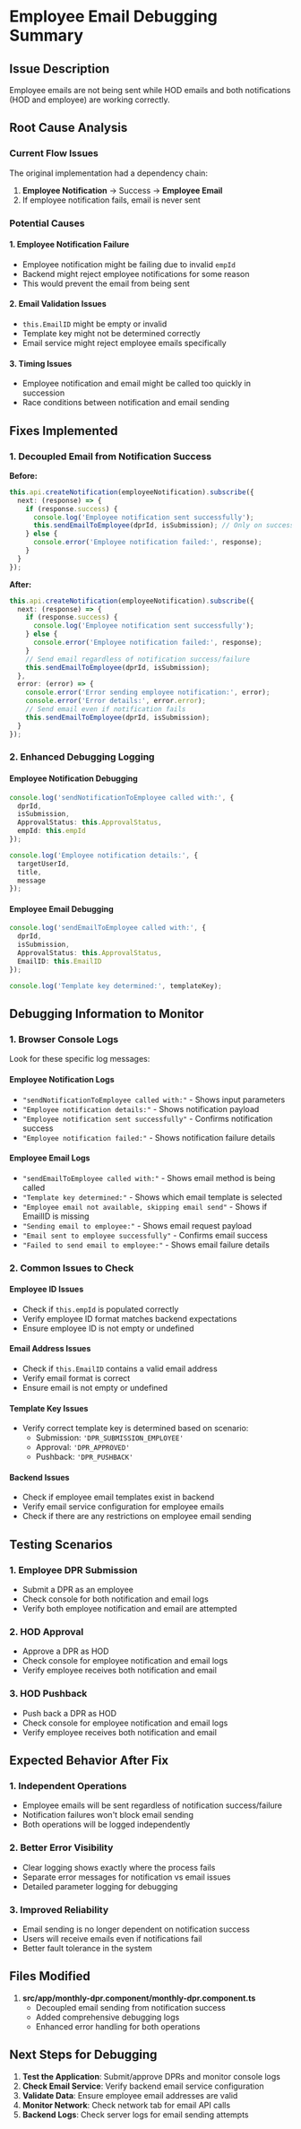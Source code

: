 # Employee Email Debugging Summary

## Issue Description
Employee emails are not being sent while HOD emails and both notifications (HOD and employee) are working correctly.

## Root Cause Analysis

### Current Flow Issues
The original implementation had a dependency chain:
1. **Employee Notification** → Success → **Employee Email**
2. If employee notification fails, email is never sent

### Potential Causes

#### 1. Employee Notification Failure
- Employee notification might be failing due to invalid `empId`
- Backend might reject employee notifications for some reason
- This would prevent the email from being sent

#### 2. Email Validation Issues
- `this.EmailID` might be empty or invalid
- Template key might not be determined correctly
- Email service might reject employee emails specifically

#### 3. Timing Issues
- Employee notification and email might be called too quickly in succession
- Race conditions between notification and email sending

## Fixes Implemented

### 1. Decoupled Email from Notification Success
**Before:**
```typescript
this.api.createNotification(employeeNotification).subscribe({
  next: (response) => {
    if (response.success) {
      console.log('Employee notification sent successfully');
      this.sendEmailToEmployee(dprId, isSubmission); // Only on success
    } else {
      console.error('Employee notification failed:', response);
    }
  }
});
```

**After:**
```typescript
this.api.createNotification(employeeNotification).subscribe({
  next: (response) => {
    if (response.success) {
      console.log('Employee notification sent successfully');
    } else {
      console.error('Employee notification failed:', response);
    }
    // Send email regardless of notification success/failure
    this.sendEmailToEmployee(dprId, isSubmission);
  },
  error: (error) => {
    console.error('Error sending employee notification:', error);
    console.error('Error details:', error.error);
    // Send email even if notification fails
    this.sendEmailToEmployee(dprId, isSubmission);
  }
});
```

### 2. Enhanced Debugging Logging

#### Employee Notification Debugging
```typescript
console.log('sendNotificationToEmployee called with:', { 
  dprId, 
  isSubmission, 
  ApprovalStatus: this.ApprovalStatus, 
  empId: this.empId 
});

console.log('Employee notification details:', { 
  targetUserId, 
  title, 
  message 
});
```

#### Employee Email Debugging
```typescript
console.log('sendEmailToEmployee called with:', { 
  dprId, 
  isSubmission, 
  ApprovalStatus: this.ApprovalStatus, 
  EmailID: this.EmailID 
});

console.log('Template key determined:', templateKey);
```

## Debugging Information to Monitor

### 1. Browser Console Logs
Look for these specific log messages:

#### Employee Notification Logs
- `"sendNotificationToEmployee called with:"` - Shows input parameters
- `"Employee notification details:"` - Shows notification payload
- `"Employee notification sent successfully"` - Confirms notification success
- `"Employee notification failed:"` - Shows notification failure details

#### Employee Email Logs
- `"sendEmailToEmployee called with:"` - Shows email method is being called
- `"Template key determined:"` - Shows which email template is selected
- `"Employee email not available, skipping email send"` - Shows if EmailID is missing
- `"Sending email to employee:"` - Shows email request payload
- `"Email sent to employee successfully"` - Confirms email success
- `"Failed to send email to employee:"` - Shows email failure details

### 2. Common Issues to Check

#### Employee ID Issues
- Check if `this.empId` is populated correctly
- Verify employee ID format matches backend expectations
- Ensure employee ID is not empty or undefined

#### Email Address Issues
- Check if `this.EmailID` contains a valid email address
- Verify email format is correct
- Ensure email is not empty or undefined

#### Template Key Issues
- Verify correct template key is determined based on scenario:
  - Submission: `'DPR_SUBMISSION_EMPLOYEE'`
  - Approval: `'DPR_APPROVED'`
  - Pushback: `'DPR_PUSHBACK'`

#### Backend Issues
- Check if employee email templates exist in backend
- Verify email service configuration for employee emails
- Check if there are any restrictions on employee email sending

## Testing Scenarios

### 1. Employee DPR Submission
- Submit a DPR as an employee
- Check console for both notification and email logs
- Verify both employee notification and email are attempted

### 2. HOD Approval
- Approve a DPR as HOD
- Check console for employee notification and email logs
- Verify employee receives both notification and email

### 3. HOD Pushback
- Push back a DPR as HOD
- Check console for employee notification and email logs
- Verify employee receives both notification and email

## Expected Behavior After Fix

### 1. Independent Operations
- Employee emails will be sent regardless of notification success/failure
- Notification failures won't block email sending
- Both operations will be logged independently

### 2. Better Error Visibility
- Clear logging shows exactly where the process fails
- Separate error messages for notification vs email issues
- Detailed parameter logging for debugging

### 3. Improved Reliability
- Email sending is no longer dependent on notification success
- Users will receive emails even if notifications fail
- Better fault tolerance in the system

## Files Modified
1. **src/app/monthly-dpr.component/monthly-dpr.component.ts**
   - Decoupled email sending from notification success
   - Added comprehensive debugging logs
   - Enhanced error handling for both operations

## Next Steps for Debugging
1. **Test the Application**: Submit/approve DPRs and monitor console logs
2. **Check Email Service**: Verify backend email service configuration
3. **Validate Data**: Ensure employee email addresses are valid
4. **Monitor Network**: Check network tab for email API calls
5. **Backend Logs**: Check server logs for email sending attempts